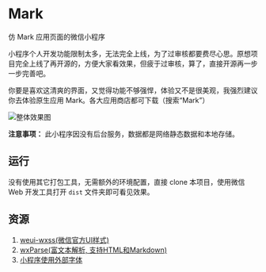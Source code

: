 # Mark
仿 Mark 应用页面的微信小程序

小程序个人开发功能限制太多，无法完全上线，为了过审核都要费尽心思。原想项目完全上线了再开源的，方便大家看效果，但疲于过审核，算了，直接开源再一步一步完善吧。

你要是喜欢这清爽的界面，又觉得功能不够强悍，体验又不是很美观，我强烈建议你去体验原生应用 Mark。各大应用商店都可下载（搜索“Mark”）

![整体效果图](http://opz28dn03.bkt.clouddn.com/images/all.png)

**注意事项：**
此小程序因没有后台服务，数据都是网络静态数据和本地存储。

## 运行
没有使用其它打包工具，无需额外的环境配置，直接 clone 本项目，使用微信 Web 开发工具打开 `dist` 文件夹即可看见效果。

## 资源
1. [weui-wxss(微信官方UI样式)](https://github.com/Tencent/weui-wxss/)
2. [wxParse(富文本解析, 支持HTML和Markdown)](https://github.com/icindy/wxParse)
3. [小程序使用外部字体](http://www.wxapp-union.com/forum.php?mod=viewthread&tid=1211)